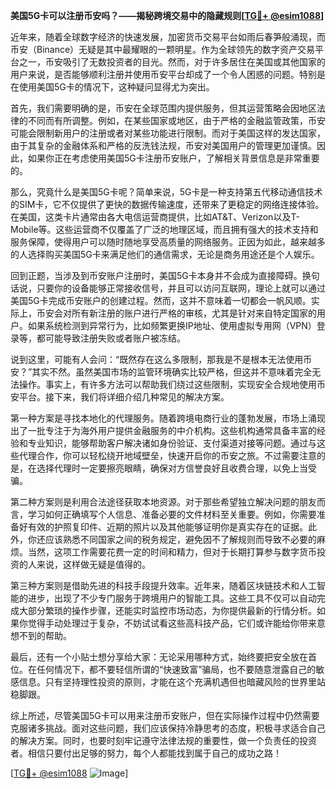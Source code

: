 **美国5G卡可以注册币安吗？——揭秘跨境交易中的隐藏规则[[TG💪+ @esim1088](https://t.me/s/esim1088)]**

近年来，随着全球数字经济的快速发展，加密货币交易平台如雨后春笋般涌现，而币安（Binance）无疑是其中最耀眼的一颗明星。作为全球领先的数字资产交易平台之一，币安吸引了无数投资者的目光。然而，对于许多居住在美国或其他国家的用户来说，是否能够顺利注册并使用币安平台却成了一个令人困惑的问题。特别是在使用美国5G卡的情况下，这种疑问显得尤为突出。

首先，我们需要明确的是，币安在全球范围内提供服务，但其运营策略会因地区法律的不同而有所调整。例如，在某些国家或地区，由于严格的金融监管政策，币安可能会限制新用户的注册或者对某些功能进行限制。而对于美国这样的发达国家，由于其复杂的金融体系和严格的反洗钱法规，币安对美国用户的管理更加谨慎。因此，如果你正在考虑使用美国5G卡注册币安账户，了解相关背景信息是非常重要的。

那么，究竟什么是美国5G卡呢？简单来说，5G卡是一种支持第五代移动通信技术的SIM卡，它不仅提供了更快的数据传输速度，还带来了更稳定的网络连接体验。在美国，这类卡片通常由各大电信运营商提供，比如AT&T、Verizon以及T-Mobile等。这些运营商不仅覆盖了广泛的地理区域，而且拥有强大的技术支持和服务保障，使得用户可以随时随地享受高质量的网络服务。正因为如此，越来越多的人选择购买美国5G卡来满足他们的通信需求，无论是商务用途还是个人娱乐。

回到正题，当涉及到币安账户注册时，美国5G卡本身并不会成为直接障碍。换句话说，只要你的设备能够正常接收信号，并且可以访问互联网，理论上就可以通过美国5G卡完成币安账户的创建过程。然而，这并不意味着一切都会一帆风顺。实际上，币安会对所有新注册的账户进行严格的审核，尤其是针对来自特定国家的用户。如果系统检测到异常行为，比如频繁更换IP地址、使用虚拟专用网（VPN）登录等，都可能导致注册失败或者账户被冻结。

说到这里，可能有人会问：“既然存在这么多限制，那我是不是根本无法使用币安？”其实不然。虽然美国市场的监管环境确实比较严格，但这并不意味着完全无法操作。事实上，有许多方法可以帮助我们绕过这些限制，实现安全合规地使用币安平台。接下来，我们将详细介绍几种常见的解决方案。

第一种方案是寻找本地化的代理服务。随着跨境电商行业的蓬勃发展，市场上涌现出了一批专注于为海外用户提供金融服务的中介机构。这些机构通常具备丰富的经验和专业知识，能够帮助客户解决诸如身份验证、支付渠道对接等问题。通过与这些代理合作，你可以轻松绕开地域壁垒，快速开启你的币安之旅。不过需要注意的是，在选择代理时一定要擦亮眼睛，确保对方信誉良好且收费合理，以免上当受骗。

第二种方案则是利用合法途径获取本地资源。对于那些希望独立解决问题的朋友而言，学习如何正确填写个人信息、准备必要的文件材料至关重要。例如，你需要准备好有效的护照复印件、近期的照片以及其他能够证明你是真实存在的证据。此外，你还应该熟悉不同国家之间的税务规定，避免因不了解规则而导致不必要的麻烦。当然，这项工作需要花费一定的时间和精力，但对于长期打算参与数字货币投资的人来说，这样做无疑是值得的。

第三种方案则是借助先进的科技手段提升效率。近年来，随着区块链技术和人工智能的进步，出现了不少专门服务于跨境用户的智能工具。这些工具不仅可以自动完成大部分繁琐的操作步骤，还能实时监控市场动态，为你提供最新的行情分析。如果你觉得手动处理过于复杂，不妨试试看这些高科技产品，它们或许能给你带来意想不到的帮助。

最后，还有一个小贴士想分享给大家：无论采用哪种方式，始终要把安全放在首位。在任何情况下，都不要轻信所谓的“快速致富”骗局，也不要随意泄露自己的敏感信息。只有坚持理性投资的原则，才能在这个充满机遇但也暗藏风险的世界里站稳脚跟。

综上所述，尽管美国5G卡可以用来注册币安账户，但在实际操作过程中仍然需要克服诸多挑战。面对这些问题，我们应该保持冷静思考的态度，积极寻求适合自己的解决方案。同时，也要时刻牢记遵守法律法规的重要性，做一个负责任的投资者。相信只要付出足够的努力，每个人都能找到属于自己的成功之路！

[[TG💪+ @esim1088](https://t.me/s/esim1088) ![Image](https://i.postimg.cc/4NQfJmqS/Snipaste-2025-05-13-00-14-12.png)]